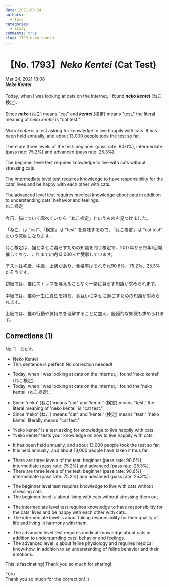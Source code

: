 ```yaml
---
date: 2021-03-24
authors:
  - toru
categories:
  - Essay
comments: true
slug: 1793_neko-kentei
---
```


# 【No. 1793】<strong><em>Neko Kentei</strong></em> (Cat Test)
<div class="date">Mar 24, 2021 18:08</div>
<div id="post"><div id="body_show_ori">
<strong><em>Neko Kentei</strong></em><br/><br/>Today, when I was looking at cats on the Internet, I found <strong><em>neko kentei</em></strong> (ねこ検定).<br/><br/>Since <strong><em>neko</em></strong> (ねこ) means "cat" and <strong><em>kentei</em></strong> (検定) means "test," the literal meaning of <em>neko kentei</em> is "cat test."<br/><br/><em>Neko kentei</em> is a test asking for knowledge to live happily with cats. It has been held annually, and about 13,000 people took the test so far.<br/><br/>There are three levels of the test: beginner (pass rate: 90.6%), intermediate (pass rate: 75.2%) and advanced (pass rate: 25.3%). <br/><br/>The beginner level test requires knowledge to live with cats without stressing cats.<br/><br/>The intermediate level test requires knowledge to have responsibility for the cats' lives and be happy with each other with cats.<br/><br/>The advanced level test requires medical knowledge about cats in addition to understanding cats' behavior and feelings.
</div></div>

<!-- more -->

<div id="post_ja"><div id="body_show_mo">
ねこ検定<br/><br/>今日、猫について調べていたら「ねこ検定」というものを見つけました。<br/><br/>「ねこ」は "cat"、「検定」は "test" を意味するので、「ねこ検定」は "cat test" という意味になります。<br/><br/>ねこ検定は、猫と幸せに暮らすための知識を問う検定で、2017年から毎年1回開催しており、これまでに約13,000人が受験しています。<br/><br/>テストは初級、中級、上級があり、合格率はそれぞれ90.6%、75.2%、25.3%だそうです。<br/><br/>初級では、猫にストレスを与えることなく一緒に暮らす知識が求められます。<br/><br/>中級では、猫の一生に責任を持ち、お互いに幸せに過ごすための知識が求められます。<br/><br/>上級では、猫の行動や気持ちを理解することに加え、医療的な知識も求められます。
</div></div>

## Corrections (1)
<div id="block"><div class="first_name"> No. 1　<span class="just_name">なだれ</span></div><div id="block2">
<ul class="correction_field">
<li class="incorrect">Neko Kentei</li>
<li class="corrected perfect">This sentence is perfect! No correction needed!</li>
</ul>
<ul class="correction_field">
<li class="incorrect">Today, when I was looking at cats on the Internet, I found 'neko kentei' (ねこ検定).</li>
<li class="corrected correct">
Today, when I was looking at cats on the Internet, I found <span class="f_red">the</span> 'neko kentei' (ねこ検定).
</li>
</ul>
<ul class="correction_field">
<li class="incorrect">Since 'neko' (ねこ) means "cat" and 'kentei' (検定) means "test," the literal meaning of 'neko kentei' is "cat test."</li>
<li class="corrected correct">
Since 'neko' (ねこ) means "cat" and 'kentei' (検定) means "test," 'neko kentei' <span class="f_red">literally means</span> "cat test."
</li>
</ul>
<ul class="correction_field">
<li class="incorrect">'Neko kentei' is a test asking for knowledge to live happily with cats.</li>
<li class="corrected correct">
'Neko kentei' test<span class="f_red">s your knowledge on</span> <span class="f_red">how</span> to live happily with cats.
</li>
</ul>
<ul class="correction_field">
<li class="incorrect">It has been held annually, and about 13,000 people took the test so far.</li>
<li class="corrected correct">
It <span class="f_red">is</span> held annually, and about 13,000 people <span class="f_red">have taken it thus</span> far.
</li>
</ul>
<ul class="correction_field">
<li class="incorrect">There are three levels of the test: beginner (pass rate: 90.6%), intermediate (pass rate: 75.2%) and advanced (pass rate: 25.3%).</li>
<li class="corrected correct">
There are three levels <span class="f_red"><span class="sline">of the test</span></span>: beginner (pass rate: 90.6%), intermediate (pass rate: 75.2%) and advanced (pass rate: 25.3%).
</li>
</ul>
<ul class="correction_field">
<li class="incorrect">The beginner level test requires knowledge to live with cats without stressing cats.</li>
<li class="corrected correct">
The beginner level <span class="f_red">is about living with cats without stressing them out.</span>
</li>
</ul>
<ul class="correction_field">
<li class="incorrect">The intermediate level test requires knowledge to have responsibility for the cats' lives and be happy with each other with cats.</li>
<li class="corrected correct">
The intermediate level <span class="f_red">is about taking responsibility for their quality of life and living in harmony with them.</span>
</li>
</ul>
<ul class="correction_field">
<li class="incorrect">The advanced level test requires medical knowledge about cats in addition to understanding cats' behavior and feelings.</li>
<li class="corrected correct">
The advanced level<span class="f_red"> is about feline physiology and requires medical know-how, in addition to an understanding of feline behavior and their emotions.</span>
</li>
</ul>
<p class="comment_small">
 This is fascinating! Thank you so much for sharing!
</p>

</div><div class="name"><span class="just_name">Toru</span><br>
Thank you so much for the correction! :)
</div>
</div>
